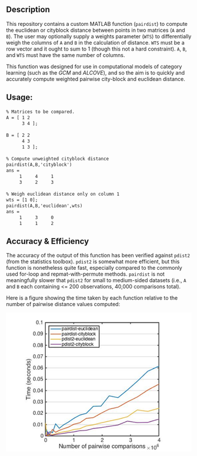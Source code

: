Description
---

This repository contains a custom MATLAB function (`pairdist`) to compute the euclidean or cityblock distance between points in two matrices (`A` and `B`). The user may optionally supply a weights parameter (`WTS`) to differentially weigh the columns of `A` and `B` in the calculation of distance. `WTS` must be a row vector and it ought to sum to 1 (though this not a hard constraint). `A`, `B`, and `WTS` must have the same number of columns.

This function was designed for use in computational models of category learning (such as the *GCM* and *ALCOVE*), and so the aim is to quickly and accurately compute weighted pairwise city-block and euclidean distance.

Usage:
---

    % Matrices to be compared.
    A = [ 1 2
          3 4 ];
    
    B = [ 2 2
          4 3
          1 3 ];
    
    % Compute unweighted cityblock distance
    pairdist(A,B,'cityblock')
    ans =
         1     4     1
         3     2     3

    % Weigh euclidean distance only on column 1
    wts = [1 0];
    pairdist(A,B,'euclidean',wts)
    ans =
         1     3     0
         1     1     2

Accuracy & Efficiency
---
The accuracy of the output of this function has been verified against `pdist2` (from the statistics toolbox). `pdist2` is somewhat more efficient, but this function is nonetheless quite fast, especially compared to the commonly used for-loop and repmat-with-permute methods. `pairdist` is not meaningfully slower that `pdist2` for small to medium-sided datasets (i.e., `A` and `B` each containing <= 200 observations, 40,000 comparisons total).

Here is a figure showing the time taken by each function relative to the number of pairwise distance values computed:

![speed comparison](fig.jpg)